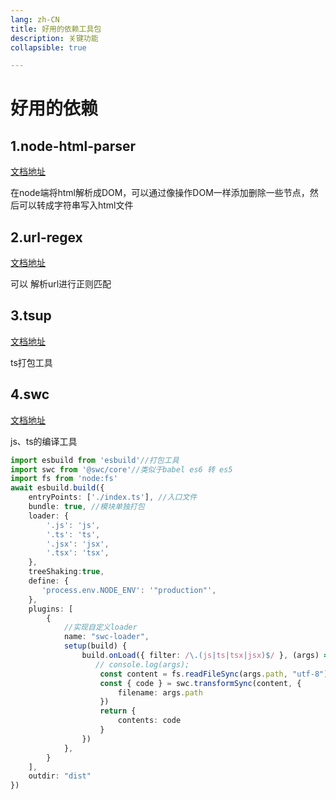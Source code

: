 ```yaml
---
lang: zh-CN
title: 好用的依赖工具包
description: 关键功能
collapsible: true

---
```


# 好用的依赖

## 1.node-html-parser

[文档地址](https://github.com/taoqf/node-fast-html-parser)

在node端将html解析成DOM，可以通过像操作DOM一样添加删除一些节点，然后可以转成字符串写入html文件



## 2.url-regex

[文档地址](https://github.com/kevva/url-regex#readme)

可以 解析url进行正则匹配

## 3.tsup

[文档地址](https://tsup.egoist.dev/)

ts打包工具

## 4.swc

[文档地址](https://swc.rs/docs/getting-started)

js、ts的编译工具

~~~ts
import esbuild from 'esbuild'//打包工具
import swc from '@swc/core'//类似于babel es6 转 es5
import fs from 'node:fs'
await esbuild.build({
    entryPoints: ['./index.ts'], //入口文件
    bundle: true, //模块单独打包
    loader: {
        '.js': 'js',
        '.ts': 'ts',
        '.jsx': 'jsx',
        '.tsx': 'tsx',
    },
    treeShaking:true,
    define: {
       'process.env.NODE_ENV': '"production"',
    },
    plugins: [
        {
            //实现自定义loader
            name: "swc-loader",
            setup(build) {
                build.onLoad({ filter: /\.(js|ts|tsx|jsx)$/ }, (args) => {
                   // console.log(args);
                    const content = fs.readFileSync(args.path, "utf-8")
                    const { code } = swc.transformSync(content, {
                        filename: args.path
                    })
                    return {
                        contents: code
                    }
                })
            },
        }
    ],
    outdir: "dist"
})
~~~













<CommentService/>